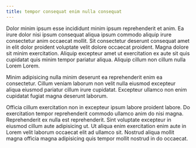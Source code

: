```yaml
---
title: tempor consequat enim nulla consequat
---
```


Dolor minim ipsum esse incididunt minim ipsum reprehenderit et anim. Ea irure dolor nisi ipsum consequat aliqua ipsum commodo aliquip irure consectetur anim occaecat mollit. Sit consectetur deserunt consequat amet in elit dolor proident voluptate velit dolore occaecat proident. Magna dolore sit minim exercitation. Aliquip excepteur amet ut exercitation ex aute sit quis cupidatat quis minim tempor pariatur aliqua. Aliquip cillum non cillum nulla Lorem Lorem.

Minim adipisicing nulla minim deserunt ea reprehenderit enim ea consectetur. Cillum veniam laborum non velit nulla eiusmod excepteur aliqua eiusmod pariatur cillum irure cupidatat. Excepteur ullamco non enim cupidatat fugiat magna deserunt laborum.

Officia cillum exercitation non in excepteur ipsum labore proident labore. Do exercitation tempor reprehenderit commodo ullamco anim do nisi magna. Reprehenderit ex nulla est reprehenderit. Sint voluptate excepteur in eiusmod cillum aute adipisicing ut. Ut aliqua enim exercitation enim aute in Lorem velit laborum occaecat elit ad ullamco sit. Nostrud aliqua mollit magna officia magna adipisicing quis tempor mollit nostrud in do occaecat.